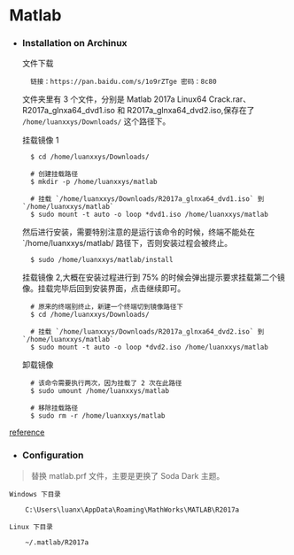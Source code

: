 # Matlab

- ### Installation on Archinux

    文件下载

        链接：https://pan.baidu.com/s/1o9rZTge 密码：8c80

    文件夹里有 3 个文件，分别是 Matlab 2017a Linux64 Crack.rar、R2017a_glnxa64_dvd1.iso 和 R2017a_glnxa64_dvd2.iso,保存在了 `/home/luanxxys/Downloads/` 这个路径下。

    挂载镜像 1

        $ cd /home/luanxxys/Downloads/

        # 创建挂载路径
        $ mkdir -p /home/luanxxys/matlab

        # 挂载 `/home/luanxxys/Downloads/R2017a_glnxa64_dvd1.iso` 到 `/home/luanxxys/matlab`
        $ sudo mount -t auto -o loop *dvd1.iso /home/luanxxys/matlab

    然后进行安装，需要特别注意的是运行该命令的时候，终端不能处在 `/home/luanxxys/matlab/ 路径下，否则安装过程会被终止。

        $ sudo /home/luanxxys/matlab/install

    挂载镜像 2,大概在安装过程进行到 75% 的时候会弹出提示要求挂载第二个镜像。挂载完毕后回到安装界面，点击继续即可。

        # 原来的终端别终止，新建一个终端切到镜像路径下
        $ cd /home/luanxxys/Downloads/

        # 挂载 `/home/luanxxys/Downloads/R2017a_glnxa64_dvd2.iso` 到 `/home/luanxxys/matlab`
        $ sudo mount -t auto -o loop *dvd2.iso /home/luanxxys/matlab

    卸载镜像

        # 该命令需要执行两次，因为挂载了 2 次在此路径
        $ sudo umount /home/luanxxys/matlab

        # 移除挂载路径
        $ sudo rm -r /home/luanxxys/matlab

[reference](https://lanseyujie.com/post/matlab-r2017a-linux-download-and-activate.html)

- ### Configuration
> 替换 matlab.prf 文件，主要是更换了 Soda Dark 主题。

    Windows 下目录

        C:\Users\luanx\AppData\Roaming\MathWorks\MATLAB\R2017a

    Linux 下目录

        ~/.matlab/R2017a

